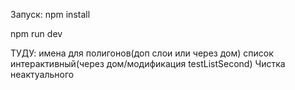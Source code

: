 
Запуск:
npm install


npm run dev


ТУДУ:
имена для полигонов(доп слои или через дом)
список интерактивный(через дом/модификация testListSecond)
Чистка неактуального